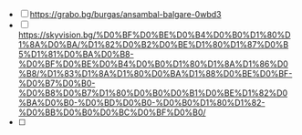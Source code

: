 - [ ] https://grabo.bg/burgas/ansambal-balgare-0wbd3
- [ ] https://skyvision.bg/%D0%BF%D0%BE%D0%B4%D0%B0%D1%80%D1%8A%D0%BA/%D1%82%D0%B2%D0%BE%D1%80%D1%87%D0%B5%D1%81%D0%BA%D0%B8-%D0%BF%D0%BE%D0%B4%D0%B0%D1%80%D1%8A%D1%86%D0%B8/%D1%83%D1%8A%D1%80%D0%BA%D1%88%D0%BE%D0%BF-%D0%B7%D0%B0-%D0%B8%D0%B7%D1%80%D0%B0%D0%B1%D0%BE%D1%82%D0%BA%D0%B0-%D0%BD%D0%B0-%D0%B0%D1%80%D1%82-%D0%BB%D0%B0%D0%BC%D0%BF%D0%B0/
- [ ] 